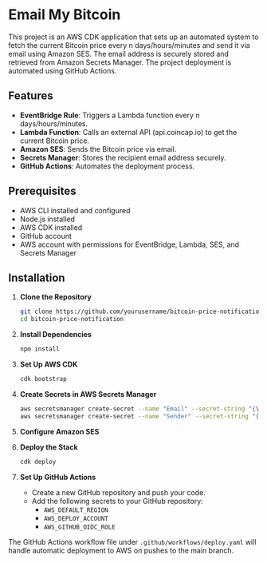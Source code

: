 # Email My Bitcoin

This project is an AWS CDK application that sets up an automated system to fetch the current Bitcoin price every n days/hours/minutes and send it via email using Amazon SES. The email address is securely stored and retrieved from Amazon Secrets Manager. The project deployment is automated using GitHub Actions.

## Features

- **EventBridge Rule**: Triggers a Lambda function every n days/hours/minutes.
- **Lambda Function**: Calls an external API (api.coincap.io) to get the current Bitcoin price.
- **Amazon SES**: Sends the Bitcoin price via email.
- **Secrets Manager**: Stores the recipient email address securely.
- **GitHub Actions**: Automates the deployment process.

## Prerequisites

- AWS CLI installed and configured
- Node.js installed
- AWS CDK installed
- GitHub account
- AWS account with permissions for EventBridge, Lambda, SES, and Secrets Manager

## Installation

1. **Clone the Repository**
    ```bash
    git clone https://github.com/yourusername/bitcoin-price-notification.git
    cd bitcoin-price-notification
    ```

2. **Install Dependencies**
    ```bash
    npm install
    ```

3. **Set Up AWS CDK**
    ```bash
    cdk bootstrap
    ```

4. **Create Secrets in AWS Secrets Manager**
    ```bash
    aws secretsmanager create-secret --name "Email" --secret-string "{\"email\":\"your-email@example.com\"}"
    aws secretsmanager create-secret --name "Sender" --secret-string "{\"sender\":\"sender-name\"}"
    ```
5. **Configure Amazon SES**

6. **Deploy the Stack**
    ```bash
    cdk deploy
    ```

7. **Set Up GitHub Actions**
    - Create a new GitHub repository and push your code.
    - Add the following secrets to your GitHub repository:
        - `AWS_DEFAULT_REGION`
        - `AWS_DEPLOY_ACCOUNT`
        - `AWS_GITHUB_OIDC_ROLE`

The GitHub Actions workflow file under `.github/workflows/deploy.yaml` will handle automatic deployment to AWS on pushes to the main branch.